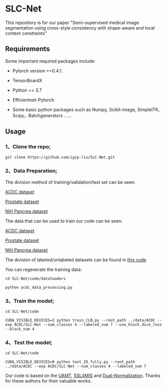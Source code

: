 # SLC-Net
This repository is for our paper "Semi-supervised medical image segmentation using cross-style
consistency with shape-aware and local context constraints"

## Requirements
Some important required packages include:

* Pytorch version >=0.4.1.

* TensorBoardX

* Python == 3.7

* Efficientnet-Pytorch

* Some basic python packages such as Numpy, Scikit-image, SimpleITK, Scipy，Batchgenerators ......

## Usage

### 1、Clone the repo;
```
git clone https://github.com/igip-liu/SLC-Net.git
```

### 2、Data Preparation;

The division method of training/validation/test set can be seen:

[ACDC dataset](https://github.com/igip-liu/SLC-Net/tree/main/data/ACDC)

[Prostate dataset](https://github.com/igip-liu/SLC-Net/tree/main/data/Prostate)

[NIH Pancrea dataset](https://github.com/igip-liu/SLC-Net/tree/main/data/Pancreas)

The data that can be used to train our code can be seen:

[ACDC dataset](https://www.creatis.insa-lyon.fr/Challenge/acdc/databases.html)

[Prostate dataset](https://promise12.grand-challenge.org)

[NIH Pancrea dataset](https://wiki.cancerimagingarchive.net/display/Public/Pancreas-CT)

The division of labeled/unlabeled datasets can be found in [this code](https://github.com/igip-liu/SLC-Net/blob/main/code/train_CLB.py)

You can regenerate the training data:
```
cd SLC-Net/code/dataloaders

python acdc_data_processing.py
```
### 3、Train the model;

```
cd SLC-Net/code

CUDA_VISIBLE_DEVICES=3 python train_CLB.py --root_path ../data/ACDC --exp ACDC/SLC-Net --num_classes 4 --labeled_num 7 --use_block_dice_loss --block_num 4
```
### 4、Test the model;
```
cd SLC-Net/code

CUDA_VISIBLE_DEVICES=0 python test_2D_fully.py --root_path ../data/ACDC --exp ACDC/SLC-Net --num_classes 4 --labeled_num 7
```
Our code is based on the [UAMT](https://github.com/yulequan/UA-MT), [SSL4MIS](https://github.com/HiLab-git/SSL4MIS) and [Dual-Normalization](https://github.com/zzzqzhou/Dual-Normalization). Thanks for these authors for their valuable works.
